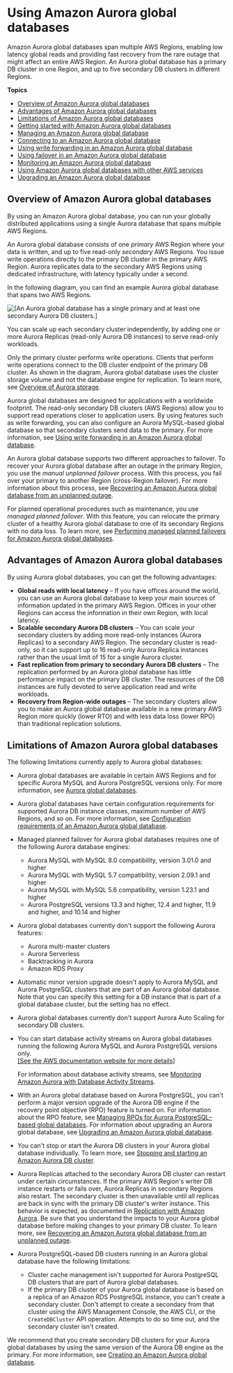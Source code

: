 # Using Amazon Aurora global databases<a name="aurora-global-database"></a><a name="gdb"></a><a name="globaldb"></a><a name="global_database"></a>

Amazon Aurora global databases span multiple AWS Regions, enabling low latency global reads and providing fast recovery from the rare outage that might affect an entire AWS Region\. An Aurora global database has a primary DB cluster in one Region, and up to five secondary DB clusters in different Regions\. 

**Topics**
+ [Overview of Amazon Aurora global databases](#aurora-global-database-overview)
+ [Advantages of Amazon Aurora global databases](#aurora-global-database.advantages)
+ [Limitations of Amazon Aurora global databases](#aurora-global-database.limitations)
+ [Getting started with Amazon Aurora global databases](aurora-global-database-getting-started.md)
+ [Managing an Amazon Aurora global database](aurora-global-database-managing.md)
+ [Connecting to an Amazon Aurora global database](aurora-global-database-connecting.md)
+ [Using write forwarding in an Amazon Aurora global database](aurora-global-database-write-forwarding.md)
+ [Using failover in an Amazon Aurora global database](aurora-global-database-disaster-recovery.md)
+ [Monitoring an Amazon Aurora global database](aurora-global-database-monitoring.md)
+ [Using Amazon Aurora global databases with other AWS services](aurora-global-database-interop.md)
+ [Upgrading an Amazon Aurora global database](aurora-global-database-upgrade.md)

## Overview of Amazon Aurora global databases<a name="aurora-global-database-overview"></a>

By using an Amazon Aurora global database, you can run your globally distributed applications using a single Aurora database that spans multiple AWS Regions\.

An Aurora global database consists of one *primary* AWS Region where your data is written, and up to five read\-only *secondary* AWS Regions\. You issue write operations directly to the primary DB cluster in the primary AWS Region\. Aurora replicates data to the secondary AWS Regions using dedicated infrastructure, with latency typically under a second\. 

In the following diagram, you can find an example Aurora global database that spans two AWS Regions\.

![\[An Aurora global database has a single primary and at least one secondary Aurora DB clusters.\]](http://docs.aws.amazon.com/AmazonRDS/latest/AuroraUserGuide/images/aurora-global-databases-conceptual-illo.png)

You can scale up each secondary cluster independently, by adding one or more Aurora Replicas \(read\-only Aurora DB instances\) to serve read\-only workloads\. 

Only the primary cluster performs write operations\. Clients that perform write operations connect to the DB cluster endpoint of the primary DB cluster\. As shown in the diagram, Aurora global database uses the cluster storage volume and not the database engine for replication\. To learn more, see [Overview of Aurora storage](Aurora.Overview.StorageReliability.md#Aurora.Overview.Storage)\. 

Aurora global databases are designed for applications with a worldwide footprint\. The read\-only secondary DB clusters \(AWS Regions\) allow you to support read operations closer to application users\. By using features such as write forwarding, you can also configure an Aurora MySQL–based global database so that secondary clusters send data to the primary\. For more information, see [Using write forwarding in an Amazon Aurora global database](aurora-global-database-write-forwarding.md)\. 

An Aurora global database supports two different approaches to failover\. To recover your Aurora global database after an outage in the primary Region, you use the *manual unplanned failover* process\. With this process, you fail over your primary to another Region \(cross\-Region failover\)\. For more information about this process, see [Recovering an Amazon Aurora global database from an unplanned outage](aurora-global-database-disaster-recovery.md#aurora-global-database-failover)\.

For planned operational procedures such as maintenance, you use *managed planned failover*\. With this feature, you can relocate the primary cluster of a healthy Aurora global database to one of its secondary Regions with no data loss\. To learn more, see [Performing managed planned failovers for Amazon Aurora global databases](aurora-global-database-disaster-recovery.md#aurora-global-database-disaster-recovery.managed-failover)\. 

## Advantages of Amazon Aurora global databases<a name="aurora-global-database.advantages"></a>

By using Aurora global databases, you can get the following advantages: 
+ **Global reads with local latency** – If you have offices around the world, you can use an Aurora global database to keep your main sources of information updated in the primary AWS Region\. Offices in your other Regions can access the information in their own Region, with local latency\. 
+ **Scalable secondary Aurora DB clusters** – You can scale your secondary clusters by adding more read\-only instances \(Aurora Replicas\) to a secondary AWS Region\. The secondary cluster is read\-only, so it can support up to 16 read\-only Aurora Replica instances rather than the usual limit of 15 for a single Aurora cluster\.
+ **Fast replication from primary to secondary Aurora DB clusters** – The replication performed by an Aurora global database has little performance impact on the primary DB cluster\. The resources of the DB instances are fully devoted to serve application read and write workloads\.
+ **Recovery from Region\-wide outages** – The secondary clusters allow you to make an Aurora global database available in a new primary AWS Region more quickly \(lower RTO\) and with less data loss \(lower RPO\) than traditional replication solutions\. 

## Limitations of Amazon Aurora global databases<a name="aurora-global-database.limitations"></a>

The following limitations currently apply to Aurora global databases:
+ Aurora global databases are available in certain AWS Regions and for specific Aurora MySQL and Aurora PostgreSQL versions only\. For more information, see [Aurora global databases](Concepts.AuroraFeaturesRegionsDBEngines.grids.md#Concepts.Aurora_Fea_Regions_DB-eng.Feature.GlobalDatabase)\.
+ Aurora global databases have certain configuration requirements for supported Aurora DB instance classes, maximum number of AWS Regions, and so on\. For more information, see [Configuration requirements of an Amazon Aurora global database](aurora-global-database-getting-started.md#aurora-global-database.configuration.requirements)\. 
+ Managed planned failover for Aurora global databases requires one of the following Aurora database engines:
  + Aurora MySQL with MySQL 8\.0 compatibility, version 3\.01\.0 and higher
  + Aurora MySQL with MySQL 5\.7 compatibility, version 2\.09\.1 and higher
  + Aurora MySQL with MySQL 5\.6 compatibility, version 1\.23\.1 and higher
  +  Aurora PostgreSQL versions 13\.3 and higher, 12\.4 and higher, 11\.9 and higher, and 10\.14 and higher 
+ Aurora global databases currently don't support the following Aurora features: 
  + Aurora multi\-master clusters
  + Aurora Serverless
  + Backtracking in Aurora
  + Amazon RDS Proxy
+ Automatic minor version upgrade doesn't apply to Aurora MySQL and Aurora PostgreSQL clusters that are part of an Aurora global database\. Note that you can specify this setting for a DB instance that is part of a global database cluster, but the setting has no effect\.
+ Aurora global databases currently don't support Aurora Auto Scaling for secondary DB clusters\.
+ You can start database activity streams on Aurora global databases running the following Aurora MySQL and Aurora PostgreSQL versions only\.    
[\[See the AWS documentation website for more details\]](http://docs.aws.amazon.com/AmazonRDS/latest/AuroraUserGuide/aurora-global-database.html)

  For information about database activity streams, see [Monitoring Amazon Aurora with Database Activity Streams](DBActivityStreams.md)\.
+ With an Aurora global database based on Aurora PostgreSQL, you can't perform a major version upgrade of the Aurora DB engine if the recovery point objective \(RPO\) feature is turned on\. For information about the RPO feature, see [Managing RPOs for Aurora PostgreSQL–based global databases](aurora-global-database-disaster-recovery.md#aurora-global-database-manage-recovery)\. For information about upgrading an Aurora global database, see [Upgrading an Amazon Aurora global database](aurora-global-database-upgrade.md)\.
+ You can't stop or start the Aurora DB clusters in your Aurora global database individually\. To learn more, see [Stopping and starting an Amazon Aurora DB cluster](aurora-cluster-stop-start.md)\. 
+ Aurora Replicas attached to the secondary Aurora DB cluster can restart under certain circumstances\. If the primary AWS Region's writer DB instance restarts or fails over, Aurora Replicas in secondary Regions also restart\. The secondary cluster is then unavailable until all replicas are back in sync with the primary DB cluster's writer instance\. This behavior is expected, as documented in [Replication with Amazon Aurora](Aurora.Replication.md)\. Be sure that you understand the impacts to your Aurora global database before making changes to your primary DB cluster\. To learn more, see [Recovering an Amazon Aurora global database from an unplanned outage](aurora-global-database-disaster-recovery.md#aurora-global-database-failover)\. 
+ Aurora PostgreSQL–based DB clusters running in an Aurora global database have the following limitations:
  + Cluster cache management isn't supported for Aurora PostgreSQL DB clusters that are part of Aurora global databases\.
  + If the primary DB cluster of your Aurora global database is based on a replica of an Amazon RDS PostgreSQL instance, you can't create a secondary cluster\. Don't attempt to create a secondary from that cluster using the AWS Management Console, the AWS CLI, or the `CreateDBCluster` API operation\. Attempts to do so time out, and the secondary cluster isn't created\.

We recommend that you create secondary DB clusters for your Aurora global databases by using the same version of the Aurora DB engine as the primary\. For more information, see [Creating an Amazon Aurora global database](aurora-global-database-getting-started.md#aurora-global-database-creating)\.